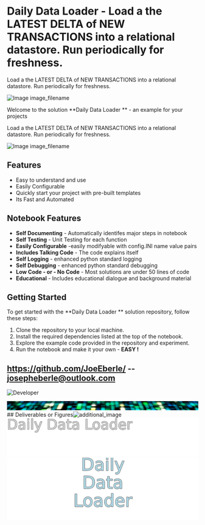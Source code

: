 
# Daily Data Loader   - Load a the LATEST DELTA of NEW TRANSACTIONS  into a relational datastore. Run periodically for freshness. 
Load a the LATEST DELTA of NEW TRANSACTIONS  into a relational datastore. Run periodically for freshness. 

![Image image_filename](code.png)

Welcome to the solution **Daily Data Loader  ** - an example for your projects

Load a the LATEST DELTA of NEW TRANSACTIONS  into a relational datastore. Run periodically for freshness. 

![Image image_filename](sample.png)

## Features
- Easy to understand and use  
- Easily Configurable 
- Quickly start your project with pre-built templates
- Its Fast and Automated

## Notebook Features
- **Self Documenting** - Automatically identifes major steps in notebook 
- **Self Testing** - Unit Testing for each function
- **Easily Configurable** -easily modifyable with config.INI name value pairs
- **Includes Talking Code** - The code explains itself 
- **Self Logging** - enhanced python standard logging   
- **Self Debugging** - enhanced python standard debugging
- **Low Code - or - No Code** - Most solutions are under 50 lines of code
- **Educational** - Includes educational dialogue and background material
    
## Getting Started
To get started with the **Daily Data Loader  ** solution repository, follow these steps:
1. Clone the repository to your local machine.
2. Install the required dependencies listed at the top of the notebook.
3. Explore the example code provided in the repository and experiment.
4. Run the notebook and make it your own - **EASY !**
    
## https://github.com/JoeEberle/ -- josepheberle@outlook.com 
    
![Developer](developer.png)

![Brand](brand.png)
    ## Deliverables or Figures![additional_image](joe_logo.png)  <br>![additional_image](solution_sign.png)  <br>![additional_image](solution_stacked_sign.png)  <br>